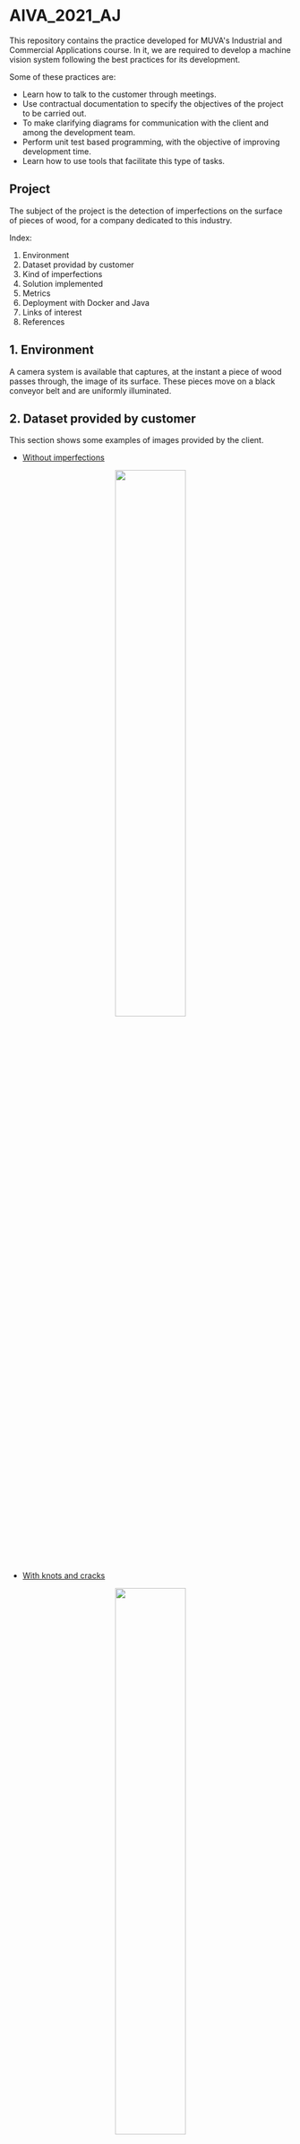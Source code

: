 # AIVA_2021_AJ

This repository contains the practice developed for MUVA's Industrial and Commercial Applications course. In it, we are required to develop a machine vision system following the best practices for its development.

Some of these practices are:

- Learn how to talk to the customer through meetings.
- Use contractual documentation to specify the objectives of the project to be carried out.
- To make clarifying diagrams for communication with the client and among the development team.
- Perform unit test based programming, with the objective of improving development time.
- Learn how to use tools that facilitate this type of tasks.

## Project

The subject of the project is the detection of imperfections on the surface of pieces of wood, for a company dedicated to this industry.

Index:
1. Environment
2. Dataset providad by customer
3. Kind of imperfections
4. Solution implemented
5. Metrics
6. Deployment with Docker and Java
7. Links of interest
8. References

## 1. Environment

A camera system is available that captures, at the instant a piece of wood passes through, the image of its surface. These pieces move on a black conveyor belt and are uniformly illuminated.

## 2. Dataset provided by customer

This section shows some examples of images provided by the client.

- [Without imperfections](./docs/images/without_imperfections.png)

<p align="center">
  <img src="./docs/images/without_imperfections.png" width="50%" />
</p>

- [With knots and cracks](./docs/images/with_knots_cracks.png)

<p align="center">
  <img src="./docs/images/with_knots_cracks.png" width="50%" />
</p>

## 3. Kind of imperfections

The imperfections present in the wood pieces have a dark coloration due to knots or cracks.
- [Knots](./docs/images/knots.jpeg), is defined as the area of woody tissue resulting from the trace left by the development of a branch.

<p align="center">
  <img src="./docs/images/knots.jpeg" />
</p>

- [Cracks](./docs/images/cracks.jpeg), is the separation of the fibers (slit or cleft) in the longitudinal direction.

<p align="center">
  <img src="./docs/images/cracks.jpeg" />
</p>

## 4. Solution implemented

The following images show some examples of very good and not so good results. The problem that has been detected is that a new type of defect has appeared in the wood that was not previously detected. This defect presents a lot of roughness on the surface and alters the brightness levels, modifying in an unstable way the threshold to be used. In future works we will explain some solutions for this problem, but it is important to emphasize that this is a first prototype for the solution of the problem.

The image below shows the sequence diagram of the implemented solution, where the main method uses the classes shown in the UML diagram. And this in turn is divided into two other activity diagrams that show the operation of ImperfectionSegmentator and BackgroundSegmentator.

- [Solution Sequence Diagram](./docs/images/SequenceDiagram.png)

<p align="center">
  <img src="./docs/images/SequenceDiagram.png" />
</p>

- [Imperfection Segmentator Activity Diagram](./docs/images/UML_Imperfection_activity.png)

<p align="center">
  <img src="./docs/images/UML_Imperfection_activity.png" />
</p>

- [Background Segmentator Activity Diagram](./docs/images/UML_Background_activity.png)

<p align="center">
  <img src="./docs/images/UML_Background_activity.png" />
</p>

In summary, image thresholding and morphological operations are being applied to improve the results obtained. Thus obtaining a segmentation of the defects that is subsequently quantified to obtain a numerical value. The main advantage is that no neural networks are used, it is fast and easily adaptable to other situations.

## 5. Metrics


## 6. Deployment with Docker and Java

For the deployment of this method, a Docker image has been created with all the necessary dependencies for its use. In the system document you can find a [tutorial](./docs/files/Documento_del_Sistema.pdf) developed for our customer in which the whole process for its use is explained. 

In the deployment diagram you can see how the Docker image (hosted in Docker Hub docker "pull andrestena/image_aiva_2021_aj:latest") generates a container that has the OpenCV, Python and Java dependencies needed to easily test the operation of the developed algorithm.

- [Deployment Diagram](./docs/images/UML_app_despliegue.png)

<p align="center">
  <img src="./docs/images/UML_app_despliegue.png" />
</p>

Our customer needs that this method can be executed in Java, so we have developed an example of use from this language. So we have modified the sequence diagram of the program to reflect these changes (Java calls Python's "calculate_imperfections" method and passes it the image directory as an argument).

- [Final Sequence Diagram](./docs/images/UML_app_java.png)

<p align="center">
  <img src="./docs/images/UML_app_java.png" />
</p>

Finally, the activity diagram for using the generated Docker image is shown. Where you can see that the image is located in Docker Hub, then a container containing all the dependencies is generated, executed and finally, linked to the execution. 

- [Docker Activity Diagram](./docs/images/UML_docker_despliegue.png)

<p align="center">
  <img src="./docs/images/UML_docker_despliegue.png" />
</p>

## 7. Links of interest
- [DSR documentation](./docs/files/DSR.pdf)
- [Design documentation](./docs/files/Documento_de_diseno.pdf)
- [System documentation](./docs/files/Documento_del_Sistema.pdf)
- [Client scheme](./docs/images/ClientScheme.png)

<p align="center">
  <img src="./docs/images/ClientScheme.png" width="75%" />
</p>

- [Use cases](./docs/images/usecases.svg)

<p align="center">
  <img src="./docs/images/usecases.svg" width="50%" />
</p>

- [UML scheme](./docs/images/UML.svg)

<p align="center">
  <img src="./docs/images/UML.svg" width="90%" />
</p>

## 8. References

- [Wood imperfections](http://web.archive.org/web/20210318123151/https://normadera.tknika.eus/es/content/medici%C3%B3n-de-singularidades-en-madera-estructural.html)
- [Image used in ClientScheme](https://images.vexels.com/media/users/3/145736/isolated/preview/8e99b5ecf870581da80ce137827eeee4-dibujos-animados-de-la-m-aacute-quina-de-ideas-by-vexels.png)

